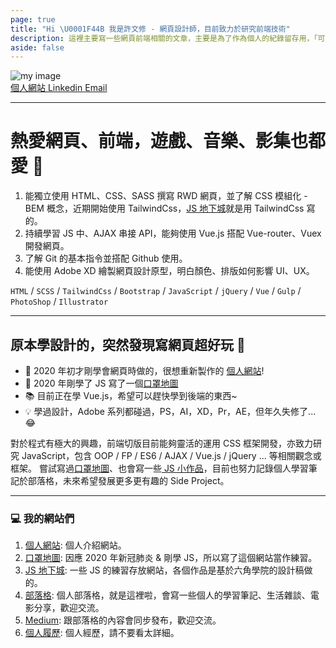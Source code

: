 ```yaml
---
page: true
title: "Hi \U0001F44B 我是許文修 - 網頁設計師，目前致力於研究前端技術"
description: 這裡主要寫一些網頁前端相關的文章，主要是為了作為個人的紀錄留存用，「可能」會偶爾寫電影、音樂、遊戲類的文章，反正就是寫好玩的。有任何問題歡迎聯絡我!但我不一定會回 (?
aside: false
---
```


<img src="https://i.imgur.com/X18D9Tt.jpeg" alt="my image" />

<div class="space-x-6 mt-4">
    <a href="https://hsiu.soy" target="_blank" class="inline-flex items-center gap-2">
        <BaseIcon icon="mynaui/link-one-solid" class=""/> 個人網站
    </a>
    <a href="https://www.linkedin.com/in/kevin-hws/" target="_blank"  class="inline-flex items-center gap-2">
        <BaseIcon icon="simple-icons/linkedin" class=""/> Linkedin
    </a>
    <a href="mailto:kevin.hsu.hws@gmail.com" target="_blank"  class="inline-flex items-center gap-2">
        <BaseIcon icon="mynaui/envelope" class=""/> Email
    </a>
</div>

---

# 熱愛網頁、前端，遊戲、音樂、影集也都愛 🤟

1. 能獨立使用 HTML、CSS、SASS 撰寫 RWD 網頁，並了解 CSS 模組化 - BEM 概念，近期開始使用 TailwindCss，[JS 地下城][jsdungeon]就是用 TailwindCss 寫的。
2. 持續學習 JS 中、AJAX 串接 API，能夠使用 Vue.js 搭配 Vue-router、Vuex 開發網頁。
3. 了解 Git 的基本指令並搭配 Github 使用。
4. 能使用 Adobe XD 繪製網頁設計原型，明白顏色、排版如何影響 UI、UX。

`HTML` / `SCSS` / `TailwindCss` / `Bootstrap` / `JavaScript` / `jQuery` / `Vue` / `Gulp` / `PhotoShop` / `Illustrator`

---

## 原本學設計的，突然發現寫網頁超好玩 🎉

-   🔗 2020 年初才剛學會網頁時做的，很想重新製作的 [個人網站][website]!
-   🔗 2020 年剛學了 JS 寫了一個[口罩地圖][maskmap]
-   📚 目前正在學 Vue.js，希望可以趕快學到後端的東西~
-   💡 學過設計，Adobe 系列都碰過，PS，AI，XD，Pr，AE，但年久失修了...😂

對於程式有極大的興趣，前端切版目前能夠靈活的運用 CSS 框架開發，亦致力研究 JavaScript，包含 OOP / FP / ES6 / AJAX / Vue.js / jQuery ... 等相關觀念或框架。
嘗試寫過[口罩地圖][maskmap]、也會寫一些[ JS 小作品][jsdungeon]，目前也努力記錄個人學習筆記於部落格，未來希望發展更多更有趣的 Side Project。

---

### 💻 我的網站們

1. [個人網站][website]: 個人介紹網站。
2. [口罩地圖][maskmap]: 因應 2020 年新冠肺炎 & 剛學 JS，所以寫了這個網站當作練習。
3. [JS 地下城][jsdungeon]: 一些 JS 的練習存放網站，各個作品是基於六角學院的設計稿做的。
4. [部落格][blog]: 個人部落格，就是這裡啦，會寫一些個人的學習筆記、生活雜談、電影分享，歡迎交流。
5. [Medium][medium]: 跟部落格的內容會同步發布，歡迎交流。
6. [個人履歷][cakeresume]: 個人經歷，請不要看太詳細。

[website]: https://kevinshu1995.github.io/
[linkedin]: https://www.linkedin.com/in/%E6%96%87%E4%BF%AE-%E8%A8%B1-7b472a18a/
[mail]: mailto:kevinshu1995@gmail.com
[maskmap]: https://kevinshu1995.github.io/maskmap/
[blog]: https://kevinshu1995.github.io/blog/
[medium]: https://medium.com/@wenshiuhsu
[jsdungeon]: https://kevinshu1995.github.io/hex_jsDungeon/index.html
[cakeresume]: https://www.cakeresume.com/kevinhws
